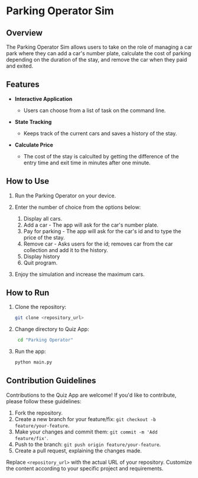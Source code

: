 # Parking Operator Sim

## Overview

The Parking Operator Sim allows users to take on the role of managing a car park where they can add a car's number plate, calculate the cost of parking depending on the duration of the stay, and remove the car when they paid and exited.

## Features

- **Interactive Application**
  - Users can choose from a list of task on the command line.

- **State Tracking**
  - Keeps track of the current cars and saves a history of the stay.

- **Calculate Price**
  - The cost of the stay is calculted by getting the difference of the entry time and exit time in minutes after one minute. 
## How to Use

1. Run the Parking Operator on your device.

2. Enter the number of choice from the options below: 

    1. Display all cars.
    2. Add a car - The app will ask for the car's number plate.
    3. Pay for parking - The app will ask for the car's id and to type the price of the stay.
    4. Remove car - Asks users for the id; removes car from the car collection and add it to the history.
    5. Display history
    9. Quit program.

3. Enjoy the simulation and increase the maximum cars.

## How to Run

1. Clone the repository:
   ```bash
   git clone <repository_url>
   ```
2. Change directory to Quiz App: 
   ```bash
    cd "Parking Operator"
   ```

3. Run the app:
   ```bash
   python main.py
   ```

## Contribution Guidelines

Contributions to the Quiz App are welcome! If you'd like to contribute, please follow these guidelines:

1. Fork the repository.
2. Create a new branch for your feature/fix: `git checkout -b feature/your-feature`.
3. Make your changes and commit them: `git commit -m 'Add feature/fix'`.
4. Push to the branch: `git push origin feature/your-feature`.
5. Create a pull request, explaining the changes made.


Replace `<repository_url>` with the actual URL of your repository. Customize the content according to your specific project and requirements.
